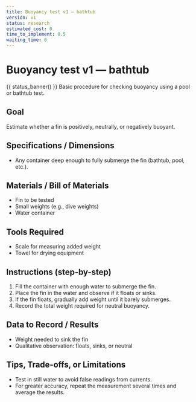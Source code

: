 ```yaml
---
title: Buoyancy test v1 — bathtub
version: v1
status: research
estimated_cost: 0
time_to_implement: 0.5
waiting_time: 0
---
```

# Buoyancy test v1 — bathtub
{{ status_banner() }}
Basic procedure for checking buoyancy using a pool or bathtub test.

## Goal
Estimate whether a fin is positively, neutrally, or negatively buoyant.

## Specifications / Dimensions
- Any container deep enough to fully submerge the fin (bathtub, pool, etc.).

## Materials / Bill of Materials
- Fin to be tested
- Small weights (e.g., dive weights)
- Water container

## Tools Required
- Scale for measuring added weight
- Towel for drying equipment

## Instructions (step-by-step)
1. Fill the container with enough water to submerge the fin.
2. Place the fin in the water and observe if it floats or sinks.
3. If the fin floats, gradually add weight until it barely submerges.
4. Record the total weight required for neutral buoyancy.

## Data to Record / Results
- Weight needed to sink the fin
- Qualitative observation: floats, sinks, or neutral

## Tips, Trade-offs, or Limitations
- Test in still water to avoid false readings from currents.
- For greater accuracy, repeat the measurement several times and average the results.
